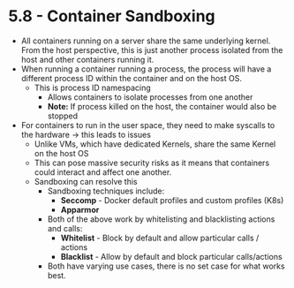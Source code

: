 # 5.8 - Container Sandboxing

- All containers running on a server share the same underlying kernel. From the host perspective, this is just another process isolated from the host and other containers running it.
- When running a container running a process, the process will have a different process ID within the container and on the host OS.
  - This is process ID namespacing
    - Allows containers to isolate processes from one another
    - **Note:** If process killed on the host, the container would also be stopped
- For containers to run in the user space, they need to make syscalls to the hardware -> this leads to issues
  - Unlike VMs, which have dedicated Kernels, share the same Kernel on the host OS
  - This can pose massive security risks as it means that containers could interact and affect one another.
  - Sandboxing can resolve this
    - Sandboxing techniques include:
      - **Seccomp** - Docker default profiles and custom profiles (K8s)
      - **Apparmor**
    - Both of the above work by whitelisting and blacklisting actions and calls:
      - **Whitelist** - Block by default and allow particular calls / actions
      - **Blacklist** - Allow by default and block particular calls/actions
    - Both have varying use cases, there is no set case for what works best.